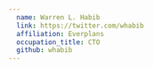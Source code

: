 ```yaml
---
  name: Warren L. Habib
  link: https://twitter.com/whabib
  affiliation: Everplans
  occupation_title: CTO
  github: whabib
---
```

